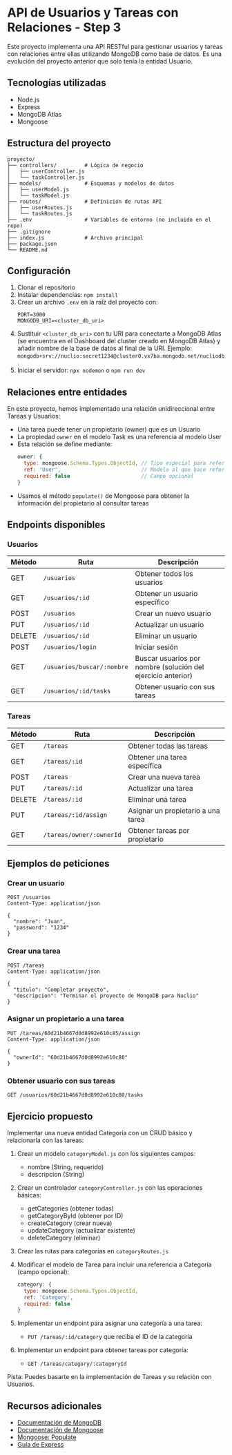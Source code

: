 # API de Usuarios y Tareas con Relaciones - Step 3

Este proyecto implementa una API RESTful para gestionar usuarios y tareas con relaciones entre ellas utilizando MongoDB como base de datos. Es una evolución del proyecto anterior que solo tenía la entidad Usuario.

## Tecnologías utilizadas

- Node.js
- Express
- MongoDB Atlas
- Mongoose

## Estructura del proyecto

```
proyecto/
├── controllers/         # Lógica de negocio
│   ├── userController.js
│   └── taskController.js
├── models/              # Esquemas y modelos de datos
│   ├── userModel.js
│   └── taskModel.js
├── routes/              # Definición de rutas API
│   ├── userRoutes.js
│   └── taskRoutes.js
├── .env                 # Variables de entorno (no incluido en el repo)
├── .gitignore
├── index.js             # Archivo principal
├── package.json
└── README.md
```

## Configuración

1. Clonar el repositorio
2. Instalar dependencias: `npm install`
3. Crear un archivo `.env` en la raíz del proyecto con:
   ```
   PORT=3000
   MONGODB_URI=<cluster_db_uri>
   ```
4. Sustituir `<cluster_db_uri>` con tu URI para conectarte a MongoDB Atlas (se encuentra en el Dashboard del cluster creado en MongoDB Atlas) y añadir nombre de la base de datos al final de la URI. Ejemplo: `mongodb+srv://nuclio:secret1234@cluster0.vx7ba.mongodb.net/nucliodb`.
5. Iniciar el servidor: `npx nodemon` o `npm run dev`

## Relaciones entre entidades

En este proyecto, hemos implementado una relación unidireccional entre Tareas y Usuarios:

- Una tarea puede tener un propietario (owner) que es un Usuario
- La propiedad `owner` en el modelo Task es una referencia al modelo User
- Esta relación se define mediante:
  ```javascript
  owner: {
    type: mongoose.Schema.Types.ObjectId, // Tipo especial para referencias
    ref: 'User',                          // Modelo al que hace referencia
    required: false                       // Campo opcional
  }
  ```
- Usamos el método `populate()` de Mongoose para obtener la información del propietario al consultar tareas

## Endpoints disponibles

### Usuarios

| Método | Ruta | Descripción |
|--------|------|-------------|
| GET | `/usuarios` | Obtener todos los usuarios |
| GET | `/usuarios/:id` | Obtener un usuario específico |
| POST | `/usuarios` | Crear un nuevo usuario |
| PUT | `/usuarios/:id` | Actualizar un usuario |
| DELETE | `/usuarios/:id` | Eliminar un usuario |
| POST | `/usuarios/login` | Iniciar sesión |
| GET | `/usuarios/buscar/:nombre` | Buscar usuarios por nombre (solución del ejercicio anterior) |
| GET | `/usuarios/:id/tasks` | Obtener usuario con sus tareas |

### Tareas

| Método | Ruta | Descripción |
|--------|------|-------------|
| GET | `/tareas` | Obtener todas las tareas |
| GET | `/tareas/:id` | Obtener una tarea específica |
| POST | `/tareas` | Crear una nueva tarea |
| PUT | `/tareas/:id` | Actualizar una tarea |
| DELETE | `/tareas/:id` | Eliminar una tarea |
| PUT | `/tareas/:id/assign` | Asignar un propietario a una tarea |
| GET | `/tareas/owner/:ownerId` | Obtener tareas por propietario |

## Ejemplos de peticiones

### Crear un usuario
```
POST /usuarios
Content-Type: application/json

{
  "nombre": "Juan",
  "password": "1234"
}
```

### Crear una tarea
```
POST /tareas
Content-Type: application/json

{
  "titulo": "Completar proyecto",
  "descripcion": "Terminar el proyecto de MongoDB para Nuclio"
}
```

### Asignar un propietario a una tarea
```
PUT /tareas/60d21b4667d0d8992e610c85/assign
Content-Type: application/json

{
  "ownerId": "60d21b4667d0d8992e610c80"
}
```

### Obtener usuario con sus tareas
```
GET /usuarios/60d21b4667d0d8992e610c80/tasks
```

## Ejercicio propuesto

Implementar una nueva entidad Categoría con un CRUD básico y relacionarla con las tareas:

1. Crear un modelo `categoryModel.js` con los siguientes campos:
   - nombre (String, requerido)
   - descripcion (String)

2. Crear un controlador `categoryController.js` con las operaciones básicas:
   - getCategories (obtener todas)
   - getCategoryById (obtener por ID)
   - createCategory (crear nueva)
   - updateCategory (actualizar existente)
   - deleteCategory (eliminar)

3. Crear las rutas para categorías en `categoryRoutes.js`

4. Modificar el modelo de Tarea para incluir una referencia a Categoría (campo opcional):
   ```javascript
   category: {
     type: mongoose.Schema.Types.ObjectId,
     ref: 'Category',
     required: false
   }
   ```

5. Implementar un endpoint para asignar una categoría a una tarea:
   - `PUT /tareas/:id/category` que reciba el ID de la categoría

6. Implementar un endpoint para obtener tareas por categoría:
   - `GET /tareas/category/:categoryId`

Pista: Puedes basarte en la implementación de Tareas y su relación con Usuarios.

## Recursos adicionales

- [Documentación de MongoDB](https://docs.mongodb.com/)
- [Documentación de Mongoose](https://mongoosejs.com/docs/)
- [Mongoose: Populate](https://mongoosejs.com/docs/populate.html)
- [Guía de Express](https://expressjs.com/es/guide/routing.html)